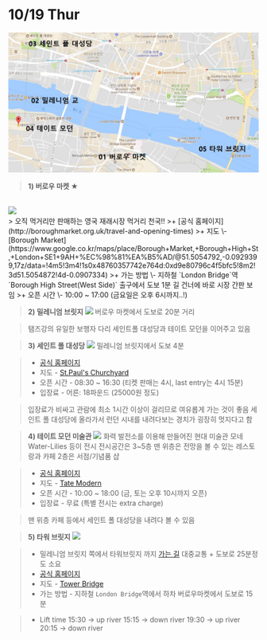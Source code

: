 10/19 Thur
===========
<img src="https://github.com/jiyun075/uk-trip/blob/master/day2.jpg?raw=true" width="600"></img>

>**1) 버로우 마켓 ★**
<br />
<img src="https://cdn.vox-cdn.com/thumbor/pv0agR7XZUvb0AAULvX7MT1mVjg=/0x0:5616x3744/920x613/filters:focal(2359x1423:3257x2321):format(webp)/cdn.vox-cdn.com/uploads/chorus_image/image/55176975/Borough_Market.0.jpg" width="300"></img>
<br />
> 오직 먹거리만 판매하는 영국 재래시장
먹거리 천국!!
>+ [공식 홈페이지](http://boroughmarket.org.uk/travel-and-opening-times)
>+ 지도 \- [Borough Market](https://www.google.co.kr/maps/place/Borough+Market,+Borough+High+St,+London+SE1+9AH+%EC%98%81%EA%B5%AD/@51.5054792,-0.0929399,17z/data=!4m5!3m4!1s0x48760357742e764d:0xd9e80796c4f5bfc5!8m2!3d51.5054872!4d-0.0907334)
>+ 가는 방법 \- 지하철 `London Bridge`역 `Borough High Street(West Side)` 출구에서 도보 1분
길 건너에 바로 시장 간판 보임
>+ 오픈 시간 \- 10:00 ~ 17:00
(금요일은 오후 6시까지..!)

>**2) 밀레니엄 브릿지**
><img src="https://failures.wikispaces.com/file/view/%28CSU%29millennium_footbirdge_walklondon.jpg/567096311/630x425/%28CSU%29millennium_footbirdge_walklondon.jpg" width="300"></img>
>버로우 마켓에서 도보로 20분 거리

>탬즈강의 유일한 보행자 다리
세인트폴 대성당과 테이트 모던을 이어주고 있음

>**3) 세인트 폴 대성당**
><img src="https://hearteningjourneys.files.wordpress.com/2015/08/st-pauls-cathedral-london.jpg" width="300"></img>
>밀레니엄 브릿지에서 도보 4분

>+ [공식 홈페이지](https://www.stpauls.co.uk/visit)
>+ 지도 \- [St.Paul's Churchyard](https://www.google.co.kr/maps/place/St.+Paul's+Churchyard,+London+EC4M+%EC%98%81%EA%B5%AD/@51.5028748,-0.1056511,15z/data=!3m1!5s0x487604a92d07ccc7:0xff95595e7d5f041b!4m12!1m6!3m5!1s0x487604a931761995:0x1ffc6f23e06b9be7!2z7YWM7J207Yq4IOuqqOuNmA!8m2!3d51.5075953!4d-0.0993564!3m4!1s0x487604ab41e5f3df:0xc8615c4c0e866513!8m2!3d51.5132947!4d-0.0989011)
>+ 오픈 시간 \- 08:30 ~ 16:30
(티켓 판매는 4시, last entry는 4시 15분)
>+ 입장료 \- 어른: 18파운드 (25000원 정도)

>입장료가 비싸고 관람에 최소 1시간 이상이 걸리므로 여유롭게 가는 것이 좋음
>세인트 폴 대성당에 올라가서 런던 시내를 내려다보는 경치가 굉장히 멋지다고 함

>**4) 테이트 모던 미술관**
<img src="http://www.tate.org.uk/sites/default/files/styles/width-600/public/images/tatemodernbuilding_0.jpg" width="300"></img>
>화력 발전소를 이용해 만들어진 현대 미술관
모네 Water-Lilies 등이 전시
>전시공간은 3~5층 맨 위층은 전망을 볼 수 있는 레스토랑과 카페
2층은 서점/기념품 샵

>+ [공식 홈페이지](http://www.tate.org.uk/visit/tate-modern)
>+ 지도 \- [Tate Modern](https://www.google.co.kr/maps/place/%ED%85%8C%EC%9D%B4%ED%8A%B8+%EB%AA%A8%EB%8D%98/@51.5075953,-0.1015451,17z/data=!3m2!4b1!5s0x487604a92d07ccc7:0xff95595e7d5f041b!4m5!3m4!1s0x487604a931761995:0x1ffc6f23e06b9be7!8m2!3d51.5075953!4d-0.0993564)
>+ 오픈 시간 \- 10:00 ~ 18:00
(금, 토는 오후 10시까지 오픈)
>+ 입장료 \- 무료 (특별 전시는 extra charge)

>맨 위층 카페 등에서 세인트 폴 대성당을 내려다 볼 수 있음

>**5) 타워 브릿지**
<img src="https://upload.wikimedia.org/wikipedia/commons/thumb/8/8b/Tower_bridge_London_Twilight_-_November_2006.jpg/300px-Tower_bridge_London_Twilight_-_November_2006.jpg" width="300"></img>

>+ 밀레니엄 브릿지 쪽에서 타워브릿지 까지 [가는 길](https://www.google.co.kr/maps/dir/Tower+Bridge,+A100,+%EC%98%81%EA%B5%AD/Millennium+Bridge,+London,+United+Kingdom/@51.5023807,-0.0949867,15z/am=t/data=!3m1!4b1!4m14!4m13!1m5!1m1!1s0x48760348b9041b95:0x83a2558888dcce48!2m2!1d-0.0753379!2d51.5055972!1m5!1m1!1s0x487604abcc128291:0xbd5ceafc2f514e1c!2m2!1d-0.0985425!2d51.5095291!5i2)
대중교통 + 도보로 25분정도 소요
>+ [공식 홈페이지](http://www.towerbridge.org.uk/lift-times/)
>+ 지도 \- [Tower Bridge](https://www.google.co.kr/maps/place/Tower+Bridge,+A100,+%EC%98%81%EA%B5%AD/@51.5059777,-0.0935346,14.83z/data=!4m5!3m4!1s0x48760348b9041b95:0x83a2558888dcce48!8m2!3d51.5055972!4d-0.0753379)
>+ 가는 방법 \- 지하철 `London Bridge`역에서 하차
버로우마켓에서 도보로 15분

>+ Lift time
15:30 -> up river
15:15 -> down river
19:30 -> up river
20:15 -> down river
